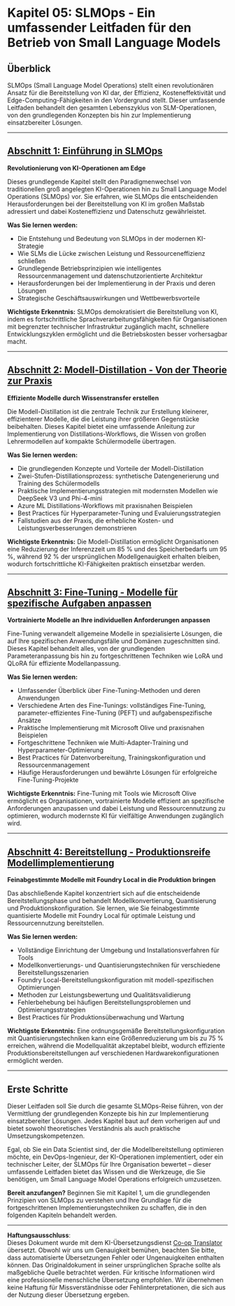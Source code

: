 <!--
CO_OP_TRANSLATOR_METADATA:
{
  "original_hash": "2db7a2f6e9873c3cd09fea6736bf360b",
  "translation_date": "2025-09-17T13:36:23+00:00",
  "source_file": "Module05/README.md",
  "language_code": "de"
}
-->
# Kapitel 05: SLMOps - Ein umfassender Leitfaden für den Betrieb von Small Language Models

## Überblick

SLMOps (Small Language Model Operations) stellt einen revolutionären Ansatz für die Bereitstellung von KI dar, der Effizienz, Kosteneffektivität und Edge-Computing-Fähigkeiten in den Vordergrund stellt. Dieser umfassende Leitfaden behandelt den gesamten Lebenszyklus von SLM-Operationen, von den grundlegenden Konzepten bis hin zur Implementierung einsatzbereiter Lösungen.

---

## [Abschnitt 1: Einführung in SLMOps](./01.IntroduceSLMOps.md)

**Revolutionierung von KI-Operationen am Edge**

Dieses grundlegende Kapitel stellt den Paradigmenwechsel von traditionellen groß angelegten KI-Operationen hin zu Small Language Model Operations (SLMOps) vor. Sie erfahren, wie SLMOps die entscheidenden Herausforderungen bei der Bereitstellung von KI im großen Maßstab adressiert und dabei Kosteneffizienz und Datenschutz gewährleistet.

**Was Sie lernen werden:**
- Die Entstehung und Bedeutung von SLMOps in der modernen KI-Strategie
- Wie SLMs die Lücke zwischen Leistung und Ressourceneffizienz schließen
- Grundlegende Betriebsprinzipien wie intelligentes Ressourcenmanagement und datenschutzorientierte Architektur
- Herausforderungen bei der Implementierung in der Praxis und deren Lösungen
- Strategische Geschäftsauswirkungen und Wettbewerbsvorteile

**Wichtigste Erkenntnis:** SLMOps demokratisiert die Bereitstellung von KI, indem es fortschrittliche Sprachverarbeitungsfähigkeiten für Organisationen mit begrenzter technischer Infrastruktur zugänglich macht, schnellere Entwicklungszyklen ermöglicht und die Betriebskosten besser vorhersagbar macht.

---

## [Abschnitt 2: Modell-Distillation - Von der Theorie zur Praxis](./02.SLMOps-Distillation.md)

**Effiziente Modelle durch Wissenstransfer erstellen**

Die Modell-Distillation ist die zentrale Technik zur Erstellung kleinerer, effizienterer Modelle, die die Leistung ihrer größeren Gegenstücke beibehalten. Dieses Kapitel bietet eine umfassende Anleitung zur Implementierung von Distillations-Workflows, die Wissen von großen Lehrermodellen auf kompakte Schülermodelle übertragen.

**Was Sie lernen werden:**
- Die grundlegenden Konzepte und Vorteile der Modell-Distillation
- Zwei-Stufen-Distillationsprozess: synthetische Datengenerierung und Training des Schülermodells
- Praktische Implementierungsstrategien mit modernsten Modellen wie DeepSeek V3 und Phi-4-mini
- Azure ML Distillations-Workflows mit praxisnahen Beispielen
- Best Practices für Hyperparameter-Tuning und Evaluierungsstrategien
- Fallstudien aus der Praxis, die erhebliche Kosten- und Leistungsverbesserungen demonstrieren

**Wichtigste Erkenntnis:** Die Modell-Distillation ermöglicht Organisationen eine Reduzierung der Inferenzzeit um 85 % und des Speicherbedarfs um 95 %, während 92 % der ursprünglichen Modellgenauigkeit erhalten bleiben, wodurch fortschrittliche KI-Fähigkeiten praktisch einsetzbar werden.

---

## [Abschnitt 3: Fine-Tuning - Modelle für spezifische Aufgaben anpassen](./03.SLMOps-Finetuing.md)

**Vortrainierte Modelle an Ihre individuellen Anforderungen anpassen**

Fine-Tuning verwandelt allgemeine Modelle in spezialisierte Lösungen, die auf Ihre spezifischen Anwendungsfälle und Domänen zugeschnitten sind. Dieses Kapitel behandelt alles, von der grundlegenden Parameteranpassung bis hin zu fortgeschrittenen Techniken wie LoRA und QLoRA für effiziente Modellanpassung.

**Was Sie lernen werden:**
- Umfassender Überblick über Fine-Tuning-Methoden und deren Anwendungen
- Verschiedene Arten des Fine-Tunings: vollständiges Fine-Tuning, parameter-effizientes Fine-Tuning (PEFT) und aufgabenspezifische Ansätze
- Praktische Implementierung mit Microsoft Olive und praxisnahen Beispielen
- Fortgeschrittene Techniken wie Multi-Adapter-Training und Hyperparameter-Optimierung
- Best Practices für Datenvorbereitung, Trainingskonfiguration und Ressourcenmanagement
- Häufige Herausforderungen und bewährte Lösungen für erfolgreiche Fine-Tuning-Projekte

**Wichtigste Erkenntnis:** Fine-Tuning mit Tools wie Microsoft Olive ermöglicht es Organisationen, vortrainierte Modelle effizient an spezifische Anforderungen anzupassen und dabei Leistung und Ressourcennutzung zu optimieren, wodurch modernste KI für vielfältige Anwendungen zugänglich wird.

---

## [Abschnitt 4: Bereitstellung - Produktionsreife Modellimplementierung](./04.SLMOps.Deployment.md)

**Feinabgestimmte Modelle mit Foundry Local in die Produktion bringen**

Das abschließende Kapitel konzentriert sich auf die entscheidende Bereitstellungsphase und behandelt Modellkonvertierung, Quantisierung und Produktionskonfiguration. Sie lernen, wie Sie feinabgestimmte quantisierte Modelle mit Foundry Local für optimale Leistung und Ressourcennutzung bereitstellen.

**Was Sie lernen werden:**
- Vollständige Einrichtung der Umgebung und Installationsverfahren für Tools
- Modellkonvertierungs- und Quantisierungstechniken für verschiedene Bereitstellungsszenarien
- Foundry Local-Bereitstellungskonfiguration mit modell-spezifischen Optimierungen
- Methoden zur Leistungsbewertung und Qualitätsvalidierung
- Fehlerbehebung bei häufigen Bereitstellungsproblemen und Optimierungsstrategien
- Best Practices für Produktionsüberwachung und Wartung

**Wichtigste Erkenntnis:** Eine ordnungsgemäße Bereitstellungskonfiguration mit Quantisierungstechniken kann eine Größenreduzierung um bis zu 75 % erreichen, während die Modellqualität akzeptabel bleibt, wodurch effiziente Produktionsbereitstellungen auf verschiedenen Hardwarekonfigurationen ermöglicht werden.

---

## Erste Schritte

Dieser Leitfaden soll Sie durch die gesamte SLMOps-Reise führen, von der Vermittlung der grundlegenden Konzepte bis hin zur Implementierung einsatzbereiter Lösungen. Jedes Kapitel baut auf dem vorherigen auf und bietet sowohl theoretisches Verständnis als auch praktische Umsetzungskompetenzen.

Egal, ob Sie ein Data Scientist sind, der die Modellbereitstellung optimieren möchte, ein DevOps-Ingenieur, der KI-Operationen implementiert, oder ein technischer Leiter, der SLMOps für Ihre Organisation bewertet – dieser umfassende Leitfaden bietet das Wissen und die Werkzeuge, die Sie benötigen, um Small Language Model Operations erfolgreich umzusetzen.

**Bereit anzufangen?** Beginnen Sie mit Kapitel 1, um die grundlegenden Prinzipien von SLMOps zu verstehen und Ihre Grundlage für die fortgeschrittenen Implementierungstechniken zu schaffen, die in den folgenden Kapiteln behandelt werden.

---

**Haftungsausschluss**:  
Dieses Dokument wurde mit dem KI-Übersetzungsdienst [Co-op Translator](https://github.com/Azure/co-op-translator) übersetzt. Obwohl wir uns um Genauigkeit bemühen, beachten Sie bitte, dass automatisierte Übersetzungen Fehler oder Ungenauigkeiten enthalten können. Das Originaldokument in seiner ursprünglichen Sprache sollte als maßgebliche Quelle betrachtet werden. Für kritische Informationen wird eine professionelle menschliche Übersetzung empfohlen. Wir übernehmen keine Haftung für Missverständnisse oder Fehlinterpretationen, die sich aus der Nutzung dieser Übersetzung ergeben.